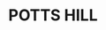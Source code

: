 ---
lastmod: '2025-04-06T06:05:20+00:00'
latitude: -33.885382
layout: suburb
longitude: 151.021934
postcode: '2143'
state: NSW
title: POTTS HILL
url: /nsw/potts-hill/
---